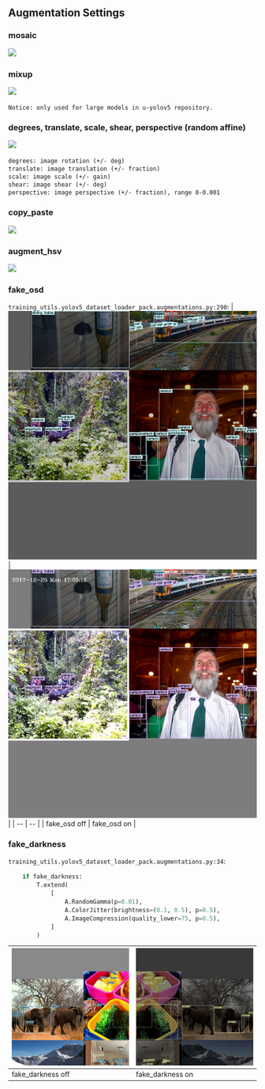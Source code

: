 ## Augmentation Settings

### mosaic
![](https://pic3.zhimg.com/v2-aa1f61d2f1b4071c32c2670ef8257b2a_r.jpg)

### mixup
![](https://pic2.zhimg.com/80/v2-2458b46f8d9ae126b1b23f36345a0cbd_1440w.jpg)
```
Notice: only used for large models in u-yolov5 repository.
```

### degrees, translate, scale, shear, perspective (random affine)
![](https://pic1.zhimg.com/v2-86605e432a6801dff735ee05bfc5e360_r.jpg)
```
degrees: image rotation (+/- deg)
translate: image translation (+/- fraction)
scale: image scale (+/- gain)
shear: image shear (+/- deg)
perspective: image perspective (+/- fraction), range 0-0.001
```
### copy_paste
![](https://pic3.zhimg.com/v2-87f5aa536473dd6e109fc07360fe28ee_r.jpg)

### augment_hsv
![](https://pic4.zhimg.com/80/v2-aaec0670572fd5921e901685c4ea7e93_1440w.jpg)

### fake_osd
`training_utils.yolov5_dataset_loader_pack.augmentations.py:290`:
| ![](docs/fake_osd_off.png) | ![](docs/fake_osd_on.png) |
| -- | -- |
| fake_osd off | fake_osd on |



### fake_darkness
`training_utils.yolov5_dataset_loader_pack.augmentations.py:34`:

```python
    if fake_darkness:
        T.extend(
            [
                A.RandomGamma(p=0.01),
                A.ColorJitter(brightness=(0.1, 0.5), p=0.5),
                A.ImageCompression(quality_lower=75, p=0.5),
            ]
        )
```

| ![](docs/fake_darkness_off.png) | ![](docs/fake_darkness_on.png) |
| -- | -- |
| fake_darkness off | fake_darkness on |
